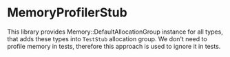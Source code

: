 # MemoryProfilerStub

This library provides Memory::DefaultAllocationGroup instance for all types, that adds these types into `TestStub`
allocation group. We don't need to profile memory in tests, therefore this approach is used to ignore it in tests.
